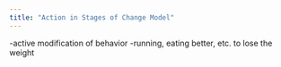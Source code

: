 ```yaml
---
title: "Action in Stages of Change Model"
---
```

-active modification of behavior
-running, eating better, etc. to lose the weight

